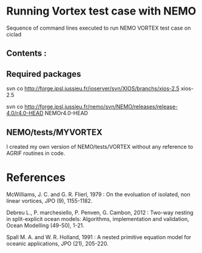 # Running Vortex test case with NEMO

Sequence of command lines executed to run NEMO VORTEX test case on ciclad

Contents : 
- 

## Required packages

svn co http://forge.ipsl.jussieu.fr/ioserver/svn/XIOS/branchs/xios-2.5  xios-2.5

svn co http://forge.ipsl.jussieu.fr/nemo/svn/NEMO/releases/release-4.0/r4.0-HEAD NEMOr4.0-HEAD

## NEMO/tests/MYVORTEX

I created my own version of NEMO/tests/VORTEX without any reference to AGRIF routines in code.

# References

McWilliams, J. C. and G. R. Flierl, 1979 : On the evoluation of isolated, non linear vortices, JPO (9), 1155-1182.

Debreu L., P. marchesiello, P. Penven, G. Cambon, 2012 : Two-way nesting in split-explicit ocean models: Algorithms, implementation and validation, Ocean Modelling (49-50), 1-21. 

Spall M. A. and W. R. Holland, 1991 : A nested primitive equation model for oceanic applications, JPO (21), 205-220.
